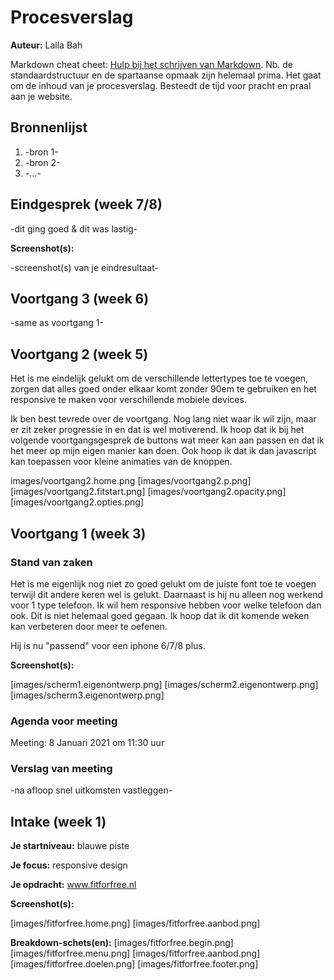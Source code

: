 # Procesverslag
**Auteur:** Lalla Bah

Markdown cheat cheet: [Hulp bij het schrijven van Markdown](https://github.com/adam-p/markdown-here/wiki/Markdown-Cheatsheet). Nb. de standaardstructuur en de spartaanse opmaak zijn helemaal prima. Het gaat om de inhoud van je procesverslag. Besteedt de tijd voor pracht en praal aan je website.



## Bronnenlijst
1. -bron 1-
2. -bron 2-
3. -...-



## Eindgesprek (week 7/8)

-dit ging goed & dit was lastig-

**Screenshot(s):**

-screenshot(s) van je eindresultaat-




## Voortgang 3 (week 6)

-same as voortgang 1-



## Voortgang 2 (week 5)

Het is me eindelijk gelukt om de verschillende lettertypes toe te voegen, zorgen dat alles goed onder elkaar komt zonder 90em te gebruiken en het responsive te maken voor verschillende mobiele devices. 

Ik ben best tevrede over de voortgang. Nog lang niet waar ik wil zijn, maar er zit zeker progressie in en dat is wel motiverend. Ik hoop dat ik bij het volgende voortgangsgesprek de buttons wat meer kan aan passen en dat ik het meer op mijn eigen manier kan doen. Ook hoop ik dat ik dan javascript kan toepassen voor kleine animaties van de knoppen. 

images/voortgang2.home.png
[images/voortgang2.p.png]
[images/voortgang2.fitstart.png]
[images/voortgang2.opacity.png]
[images/voortgang2.opties.png]



## Voortgang 1 (week 3)

### Stand van zaken

Het is me eigenlijk nog niet zo goed gelukt om de juiste font toe te voegen terwijl dit andere keren wel is gelukt. Daarnaast is hij nu alleen nog werkend voor 1 type telefoon. Ik wil hem responsive hebben voor welke telefoon dan ook. Dit is niet helemaal goed gegaan. Ik hoop dat ik dit komende weken kan verbeteren door meer te oefenen. 

Hij is nu "passend" voor een iphone 6/7/8 plus.

**Screenshot(s):**

[images/scherm1.eigenontwerp.png]
[images/scherm2.eigenontwerp.png]
[images/scherm3.eigenontwerp.png]

### Agenda voor meeting

Meeting: 8 Januari 2021 om 11:30 uur 


### Verslag van meeting

-na afloop snel uitkomsten vastleggen-



## Intake (week 1)

**Je startniveau:** blauwe piste

**Je focus:** responsive design 

**Je opdracht:** www.fitforfree.nl

**Screenshot(s):**

[images/fitforfree.home.png]
[images/fitforfree.aanbod.png]

**Breakdown-schets(en):**
[images/fitforfree.begin.png]
[images/fitforfree.menu.png]
[images/fitforfree.aanbod.png]
[images/fitforfree.doelen.png]
[images/fitforfree.footer.png]
